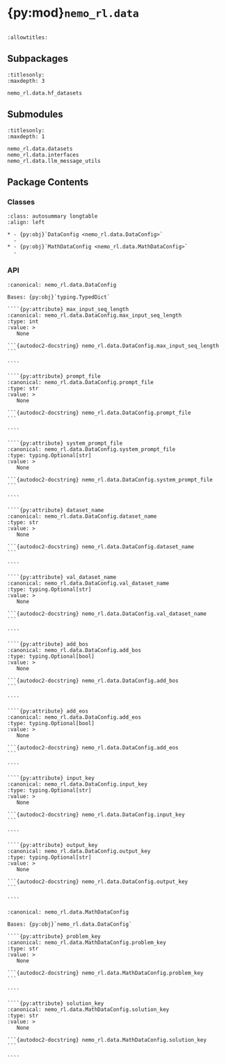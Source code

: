 # {py:mod}`nemo_rl.data`

```{py:module} nemo_rl.data
```

```{autodoc2-docstring} nemo_rl.data
:allowtitles:
```

## Subpackages

```{toctree}
:titlesonly:
:maxdepth: 3

nemo_rl.data.hf_datasets
```

## Submodules

```{toctree}
:titlesonly:
:maxdepth: 1

nemo_rl.data.datasets
nemo_rl.data.interfaces
nemo_rl.data.llm_message_utils
```

## Package Contents

### Classes

````{list-table}
:class: autosummary longtable
:align: left

* - {py:obj}`DataConfig <nemo_rl.data.DataConfig>`
  -
* - {py:obj}`MathDataConfig <nemo_rl.data.MathDataConfig>`
  -
````

### API

`````{py:class} DataConfig()
:canonical: nemo_rl.data.DataConfig

Bases: {py:obj}`typing.TypedDict`

````{py:attribute} max_input_seq_length
:canonical: nemo_rl.data.DataConfig.max_input_seq_length
:type: int
:value: >
   None

```{autodoc2-docstring} nemo_rl.data.DataConfig.max_input_seq_length
```

````

````{py:attribute} prompt_file
:canonical: nemo_rl.data.DataConfig.prompt_file
:type: str
:value: >
   None

```{autodoc2-docstring} nemo_rl.data.DataConfig.prompt_file
```

````

````{py:attribute} system_prompt_file
:canonical: nemo_rl.data.DataConfig.system_prompt_file
:type: typing.Optional[str]
:value: >
   None

```{autodoc2-docstring} nemo_rl.data.DataConfig.system_prompt_file
```

````

````{py:attribute} dataset_name
:canonical: nemo_rl.data.DataConfig.dataset_name
:type: str
:value: >
   None

```{autodoc2-docstring} nemo_rl.data.DataConfig.dataset_name
```

````

````{py:attribute} val_dataset_name
:canonical: nemo_rl.data.DataConfig.val_dataset_name
:type: typing.Optional[str]
:value: >
   None

```{autodoc2-docstring} nemo_rl.data.DataConfig.val_dataset_name
```

````

````{py:attribute} add_bos
:canonical: nemo_rl.data.DataConfig.add_bos
:type: typing.Optional[bool]
:value: >
   None

```{autodoc2-docstring} nemo_rl.data.DataConfig.add_bos
```

````

````{py:attribute} add_eos
:canonical: nemo_rl.data.DataConfig.add_eos
:type: typing.Optional[bool]
:value: >
   None

```{autodoc2-docstring} nemo_rl.data.DataConfig.add_eos
```

````

````{py:attribute} input_key
:canonical: nemo_rl.data.DataConfig.input_key
:type: typing.Optional[str]
:value: >
   None

```{autodoc2-docstring} nemo_rl.data.DataConfig.input_key
```

````

````{py:attribute} output_key
:canonical: nemo_rl.data.DataConfig.output_key
:type: typing.Optional[str]
:value: >
   None

```{autodoc2-docstring} nemo_rl.data.DataConfig.output_key
```

````

`````

`````{py:class} MathDataConfig()
:canonical: nemo_rl.data.MathDataConfig

Bases: {py:obj}`nemo_rl.data.DataConfig`

````{py:attribute} problem_key
:canonical: nemo_rl.data.MathDataConfig.problem_key
:type: str
:value: >
   None

```{autodoc2-docstring} nemo_rl.data.MathDataConfig.problem_key
```

````

````{py:attribute} solution_key
:canonical: nemo_rl.data.MathDataConfig.solution_key
:type: str
:value: >
   None

```{autodoc2-docstring} nemo_rl.data.MathDataConfig.solution_key
```

````

`````
